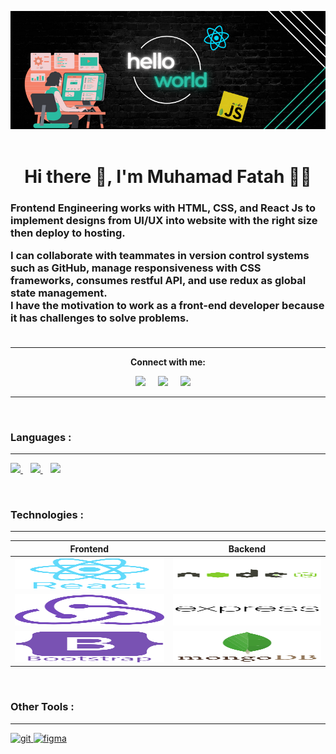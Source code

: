 [![Header](header.png "Header")](https://github.com/Muhamad-Fatah/) <br></br>

<h1 align="center">Hi there 👋, I'm Muhamad Fatah 👩‍💻</h1>

<h3>
Frontend Engineering works with HTML, CSS, and React Js to implement designs from UI/UX into website with the right size then deploy to hosting.

I can collaborate with teammates in version control systems such as GitHub, manage responsiveness with CSS frameworks, consumes restful API, and use redux as global state management.  
I have the motivation to work as a front-end developer because it has challenges to solve problems. <br></br>
</h3>

---


<p align="center"><b>Connect with me:</b></p>


<p align='center'>
  <a href="https://github.com/Muhamad-Fatah"><img src="https://img.shields.io/badge/github-%231DA1F2.svg?&style=for-the-badge&logo=github&logoColor=white" /></a>&nbsp;&nbsp;&nbsp;&nbsp;
  <a href="https://www.linkedin.com/in/muhamad-fatah-7b2659253/ "><img src="https://img.shields.io/badge/linkedin-%230077B5.svg?&style=for-the-badge&logo=linkedin&logoColor=white" /></a>&nbsp;&nbsp;&nbsp;&nbsp;
  <a href="mailto:muhamad.fatah494@gmail.com?subject=Olá%20Stefany"><img src="https://img.shields.io/badge/gmail-%23D14836.svg?&style=for-the-badge&logo=gmail&logoColor=white" /></a>&nbsp;&nbsp;&nbsp;&nbsp;
</p>

<hr><br>

<h3 align="left">Languages : </h3>

---

<p>
<a href="https://www.w3.org/html/" target="_blank" rel="noreferrer"> <img src="https://img.shields.io/badge/html5%20-%23e34f26.svg?&style=for-the-badge&logo=html5&logoColor=white" /> 
</a> &nbsp&nbsp
<a href="https://www.w3schools.com/css/" target="_blank" rel="noreferrer"> <img src="https://img.shields.io/badge/CSS3-1572B6?&style=for-the-badge&logo=css3&logoColor=white" />
</a> &nbsp&nbsp
<a href="https://developer.mozilla.org/en-US/docs/Web/JavaScript" target="_blank" rel="noreferrer"> <img src="https://img.shields.io/badge/JavaScript-F7DF1E?style=for-the-badge&logo=javascript&logoColor=black" /> 
</a>
</p><br>

<h3 align="left">Technologies : </h3>

---

|                                                                          Frontend                                                                          |                                                                         Backend                                                                         |
|:----------------------------------------------------------------------------------------------------------------------------------------------------------:|:-------------------------------------------------------------------------------------------------------------------------------------------------------:|
|      <img src="https://raw.githubusercontent.com/devicons/devicon/master/icons/react/react-original-wordmark.svg" alt="react" width="500" height="50"/>     | <img src="https://raw.githubusercontent.com/devicons/devicon/master/icons/nodejs/nodejs-original-wordmark.svg" alt="nodejs" width="500" height="50"/>    |
|          <img src="https://raw.githubusercontent.com/devicons/devicon/master/icons/redux/redux-original.svg" alt="redux" width="500" height="50"/>          | <img src="https://raw.githubusercontent.com/devicons/devicon/master/icons/express/express-original-wordmark.svg" alt="express" width="500" height="50"/> |
| <img src="https://raw.githubusercontent.com/devicons/devicon/master/icons/bootstrap/bootstrap-plain-wordmark.svg" alt="bootstrap" width="500" height="50"/> | <img src="https://raw.githubusercontent.com/devicons/devicon/master/icons/mongodb/mongodb-original-wordmark.svg" alt="mongodb" width="500" height="50"/> |

<br>

<h3 align="left">Other Tools : </h3>

---

<p>
<a href="https://git-scm.com/" target="_blank" rel="noreferrer"> <img src="https://www.vectorlogo.zone/logos/git-scm/git-scm-icon.svg" alt="git" width="40" height="40"/> 
</a>
<a href="https://www.figma.com/" target="_blank" rel="noreferrer"> <img src="https://www.vectorlogo.zone/logos/figma/figma-icon.svg" alt="figma" width="40" height="40"/> 
</a> 
</p>